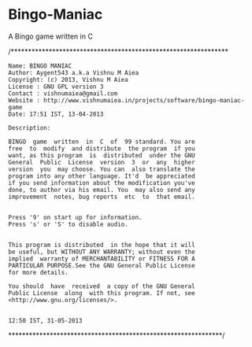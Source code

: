 # Bingo-Maniac
A Bingo game written in C


/***************************************************************

	Name: BINGO MANIAC
	Author: Aygent543 a.k.a Vishnu M Aiea
	Copyright: (c) 2013, Vishnu M Aiea
	License : GNU GPL version 3
	Contact : vishnumaiea@gmail.com
	Website : http://www.vishnumaiea.in/projects/software/bingo-maniac-game
	Date: 17:51 IST, 13-04-2013 
	
	Description: 
	
	BINGO  game  written  in  C  of  99 standard. You are
	free  to  modify  and distribute  the program  if you
	want, as this program  is  distributed  under the GNU
	General  Public  License  version  3  or  any  higher
	version  you  may choose. You can  also translate the
	program into any other language. It'd  be appreciated
	if you send information about the modification you've
	done, to author via his email. You  may also send any
	improvement  notes, bug reports  etc  to  that email.
	
	
	Press '9' on start up for information.
	Press 's' or 'S' to disable audio.
	
	
	This program is distributed  in the hope that it will 
	be useful, but WITHOUT ANY WARRANTY; without even the 
	implied  warranty of MERCHANTABILITY or FITNESS FOR A 
	PARTICULAR PURPOSE.See the GNU General Public License 
	for more details.

	You should  have  received  a copy of the GNU General 
	Public License  along  with this program. If not, see 
	<http://www.gnu.org/licenses/>.
	
	
	12:50 IST, 31-05-2013 
	
**************************************************************/
